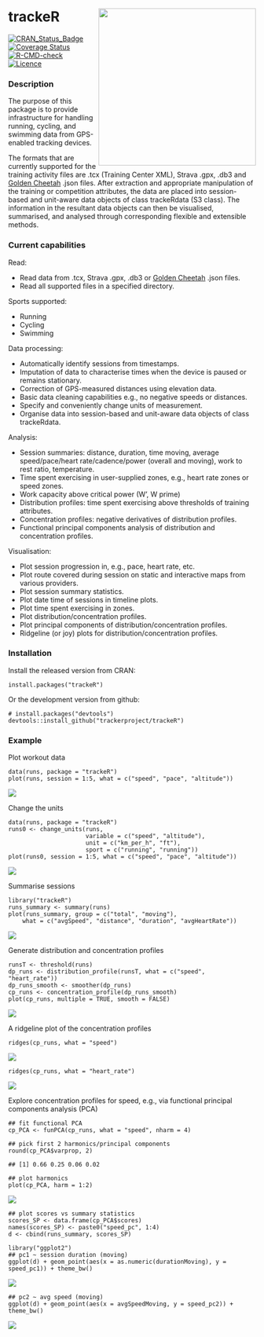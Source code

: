 # trackeR <img src="README_files/hex_trackeR.svg" width="320" align="right">

[![CRAN\_Status\_Badge](http://www.r-pkg.org/badges/version/trackeR)](https://cran.r-project.org/package=trackeR)
[![Coverage
Status](https://coveralls.io/repos/github/trackerproject/trackeR/badge.svg?branch=master)](https://coveralls.io/github/trackerproject/trackeR?branch=master)
[![R-CMD-check](https://github.com/trackerproject/trackeR/actions/workflows/R-CMD-check.yaml/badge.svg)](https://github.com/trackerproject/trackeR/actions/workflows/R-CMD-check.yaml)
[![Licence](https://img.shields.io/badge/licence-GPL--3-blue.svg)](https://www.gnu.org/licenses/gpl-3.0.en.html)

### Description

The purpose of this package is to provide infrastructure for handling
running, cycling, and swimming data from GPS-enabled tracking devices.

The formats that are currently supported for the training activity files
are .tcx (Training Center XML), Strava .gpx, .db3 and [Golden
Cheetah](http://goldencheetah.org) .json files. After extraction and
appropriate manipulation of the training or competition attributes, the
data are placed into session-based and unit-aware data objects of class
trackeRdata (S3 class). The information in the resultant data objects
can then be visualised, summarised, and analysed through corresponding
flexible and extensible methods.

### Current capabilities

Read:

- Read data from .tcx, Strava .gpx, .db3 or [Golden
  Cheetah](http://goldencheetah.org) .json files.
- Read all supported files in a specified directory.

Sports supported:

- Running
- Cycling
- Swimming

Data processing:

- Automatically identify sessions from timestamps.
- Imputation of data to characterise times when the device is paused or
  remains stationary.
- Correction of GPS-measured distances using elevation data.
- Basic data cleaning capabilities e.g., no negative speeds or
  distances.
- Specify and conveniently change units of measurement.
- Organise data into session-based and unit-aware data objects of class
  trackeRdata.

Analysis:

- Session summaries: distance, duration, time moving, average
  speed/pace/heart rate/cadence/power (overall and moving), work to rest
  ratio, temperature.
- Time spent exercising in user-supplied zones, e.g., heart rate zones
  or speed zones.
- Work capacity above critical power (W’, W prime)
- Distribution profiles: time spent exercising above thresholds of
  training attributes.
- Concentration profiles: negative derivatives of distribution profiles.
- Functional principal components analysis of distribution and
  concentration profiles.

Visualisation:

- Plot session progression in, e.g., pace, heart rate, etc.
- Plot route covered during session on static and interactive maps from
  various providers.
- Plot session summary statistics.
- Plot date time of sessions in timeline plots.
- Plot time spent exercising in zones.
- Plot distribution/concentration profiles.
- Plot principal components of distribution/concentration profiles.
- Ridgeline (or joy) plots for distribution/concentration profiles.

### Installation

Install the released version from CRAN:

    install.packages("trackeR")

Or the development version from github:

    # install.packages("devtools")
    devtools::install_github("trackerproject/trackeR")

### Example

Plot workout data

    data(runs, package = "trackeR")
    plot(runs, session = 1:5, what = c("speed", "pace", "altitude"))

![](/Users/yiannis/Repositories/trackeR/README_files/figure-markdown_strict/plots-1.png)

Change the units

    data(runs, package = "trackeR")
    runs0 <- change_units(runs,
                          variable = c("speed", "altitude"),
                          unit = c("km_per_h", "ft"),
                          sport = c("running", "running"))
    plot(runs0, session = 1:5, what = c("speed", "pace", "altitude"))

![](/Users/yiannis/Repositories/trackeR/README_files/figure-markdown_strict/plots_new-1.png)

Summarise sessions

    library("trackeR")
    runs_summary <- summary(runs)
    plot(runs_summary, group = c("total", "moving"),
        what = c("avgSpeed", "distance", "duration", "avgHeartRate"))

![](/Users/yiannis/Repositories/trackeR/README_files/figure-markdown_strict/summary-1.png)

Generate distribution and concentration profiles

    runsT <- threshold(runs)
    dp_runs <- distribution_profile(runsT, what = c("speed", "heart_rate"))
    dp_runs_smooth <- smoother(dp_runs)
    cp_runs <- concentration_profile(dp_runs_smooth)
    plot(cp_runs, multiple = TRUE, smooth = FALSE)

![](/Users/yiannis/Repositories/trackeR/README_files/figure-markdown_strict/cprofile-1.png)

A ridgeline plot of the concentration profiles

    ridges(cp_runs, what = "speed")

![](/Users/yiannis/Repositories/trackeR/README_files/figure-markdown_strict/cprofile-ridges-1.png)

    ridges(cp_runs, what = "heart_rate")

![](/Users/yiannis/Repositories/trackeR/README_files/figure-markdown_strict/cprofile-ridges-hr-1.png)

Explore concentration profiles for speed, e.g., via functional principal
components analysis (PCA)

    ## fit functional PCA
    cp_PCA <- funPCA(cp_runs, what = "speed", nharm = 4)

    ## pick first 2 harmonics/principal components
    round(cp_PCA$varprop, 2)

    ## [1] 0.66 0.25 0.06 0.02

    ## plot harmonics
    plot(cp_PCA, harm = 1:2)

![](/Users/yiannis/Repositories/trackeR/README_files/figure-markdown_strict/funPCA-1.png)

    ## plot scores vs summary statistics
    scores_SP <- data.frame(cp_PCA$scores)
    names(scores_SP) <- paste0("speed_pc", 1:4)
    d <- cbind(runs_summary, scores_SP)

    library("ggplot2")
    ## pc1 ~ session duration (moving)
    ggplot(d) + geom_point(aes(x = as.numeric(durationMoving), y = speed_pc1)) + theme_bw()

![](/Users/yiannis/Repositories/trackeR/README_files/figure-markdown_strict/scores-1.png)

    ## pc2 ~ avg speed (moving)
    ggplot(d) + geom_point(aes(x = avgSpeedMoving, y = speed_pc2)) + theme_bw()

![](/Users/yiannis/Repositories/trackeR/README_files/figure-markdown_strict/scores-2.png)
